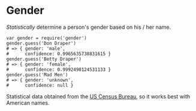 # Gender

*Statistically* determine a person's gender based on his / her name.

```node
var gender = require('gender')
gender.guess('Don Draper')
# => { gender: 'male',
#      confidence: 0.9965635738831615 }
gender.guess('Betty Draper')
# => { gender: 'female',
#      confidence: 0.9992498124531133 }
gender.guess('Mad Men')
# => { gender: 'unknown', 
#      confidence: null }
```

Statistical data obtained from the [US Census Bureau](http://www.census.gov/genealogy/names/names_files.html), so it works best with American names.